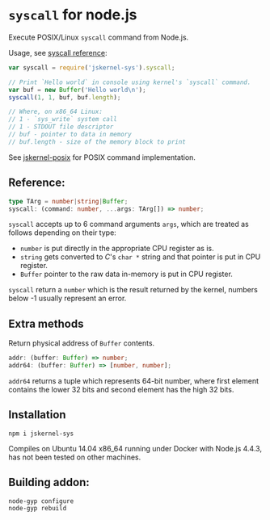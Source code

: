 # `syscall` for node.js

Execute POSIX/Linux `syscall` command from Node.js.

Usage, see [syscall reference](https://filippo.io/linux-syscall-table/):

```js
var syscall = require('jskernel-sys').syscall;

// Print `Hello world` in console using kernel's `syscall` command.
var buf = new Buffer('Hello world\n');
syscall(1, 1, buf, buf.length);

// Where, on x86_64 Linux:
// 1 - `sys_write` system call
// 1 - STDOUT file descriptor
// buf - pointer to data in memory
// buf.length - size of the memory block to print
```

See [jskernel-posix](http://www.npmjs.com/package/jskernel-posix) for POSIX command implementation.

## Reference:

```ts
type TArg = number|string|Buffer;
syscall: (command: number, ...args: TArg[]) => number;
```

`syscall` accepts up to 6 command arguments `args`, which are treated as
follows depending on their type:

 - `number` is put directly in the appropriate CPU register as is.
 - `string` gets converted to *C*'s `char *` string and that pointer is put in CPU register.
 - `Buffer` pointer to the raw data in-memory is put in CPU register.
    
`syscall` return a `number` which is the result returned by the kernel,
numbers below -1 usually represent an error.

## Extra methods

Return physical address of `Buffer` contents.

```ts
addr: (buffer: Buffer) => number;
addr64: (buffer: Buffer) => [number, number];
```
    
`addr64` returns a tuple which represents 64-bit number, where first element contains the lower
32 bits and second element has the high 32 bits.
    
## Installation

    npm i jskernel-sys
    
Compiles on Ubuntu 14.04 x86_64 running under Docker with Node.js 4.4.3, has not
been tested on other machines.
    
## Building addon:
    
    node-gyp configure
    node-gyp rebuild
